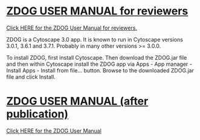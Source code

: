 # [ZDOG USER MANUAL for reviewers](../master/ZDOG_USER_MANUAL_for_reviewers.pdf)

[Click HERE for the ZDOG User Manual for reviewers.](../master/ZDOG_USER_MANUAL_for_reviewers.pdf)


ZDOG is a Cytoscape 3.0 app. It is known to run in Cytoscape versions 3.0.1, 3.6.1 and 3.7.1. Probably in many other versions >= 3.0.0.

To install ZDOG, first install Cytoscape. Then download the ZDOG.jar file and then within Cytoscape install the ZDOG app via Apps - App manager - Install Apps - Install from file... button. Browse to the downloaded ZDOG.jar file and click Install.




# [ZDOG USER MANUAL (after publication)](../master/ZDOG_USER_MANUAL.pdf)

[Click HERE for the ZDOG User Manual](../master/ZDOG_USER_MANUAL.pdf)






